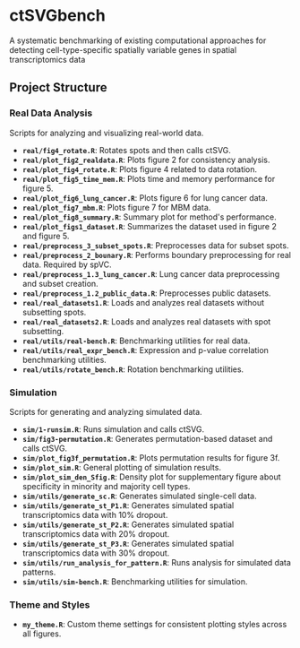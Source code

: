 # ctSVGbench
A systematic benchmarking of existing computational approaches for detecting cell-type-specific spatially variable genes in spatial transcriptomics data

## Project Structure

### **Real Data Analysis**  
Scripts for analyzing and visualizing real-world data.

- **`real/fig4_rotate.R`**: Rotates spots and then calls ctSVG.
- **`real/plot_fig2_realdata.R`**: Plots figure 2 for consistency analysis.
- **`real/plot_fig4_rotate.R`**: Plots figure 4 related to data rotation.
- **`real/plot_fig5_time_mem.R`**: Plots time and memory performance for figure 5.
- **`real/plot_fig6_lung_cancer.R`**: Plots figure 6 for lung cancer data.
- **`real/plot_fig7_mbm.R`**: Plots figure 7 for MBM data.
- **`real/plot_fig8_summary.R`**: Summary plot for method's performance.
- **`real/plot_figs1_dataset.R`**: Summarizes the dataset used in figure 2 and figure 5.
- **`real/preprocess_3_subset_spots.R`**: Preprocesses data for subset spots.
- **`real/preprocess_2_bounary.R`**: Performs boundary preprocessing for real data. Required by spVC.
- **`real/preprocess_1.3_lung_cancer.R`**: Lung cancer data preprocessing and subset creation.
- **`real/preprocess_1.2_public_data.R`**: Preprocesses public datasets.
- **`real/real_datasets1.R`**: Loads and analyzes real datasets without subsetting spots.
- **`real/real_datasets2.R`**: Loads and analyzes real datasets with spot subsetting.
- **`real/utils/real-bench.R`**: Benchmarking utilities for real data.
- **`real/utils/real_expr_bench.R`**: Expression and p-value correlation benchmarking utilities.
- **`real/utils/rotate_bench.R`**: Rotation benchmarking utilities.

### **Simulation**  
Scripts for generating and analyzing simulated data.

- **`sim/1-runsim.R`**: Runs simulation and calls ctSVG.
- **`sim/fig3-permutation.R`**: Generates permutation-based dataset and calls ctSVG.
- **`sim/plot_fig3f_permutation.R`**: Plots permutation results for figure 3f.
- **`sim/plot_sim.R`**: General plotting of simulation results.
- **`sim/plot_sim_den_Sfig.R`**: Density plot for supplementary figure about specificity in minority and majority cell types.
- **`sim/utils/generate_sc.R`**: Generates simulated single-cell data.
- **`sim/utils/generate_st_P1.R`**: Generates simulated spatial transcriptomics data with 10% dropout.
- **`sim/utils/generate_st_P2.R`**: Generates simulated spatial transcriptomics data with 20% dropout.
- **`sim/utils/generate_st_P3.R`**: Generates simulated spatial transcriptomics data with 30% dropout.
- **`sim/utils/run_analysis_for_pattern.R`**: Runs analysis for simulated data patterns.
- **`sim/utils/sim-bench.R`**: Benchmarking utilities for simulation.

### **Theme and Styles**
- **`my_theme.R`**: Custom theme settings for consistent plotting styles across all figures.

